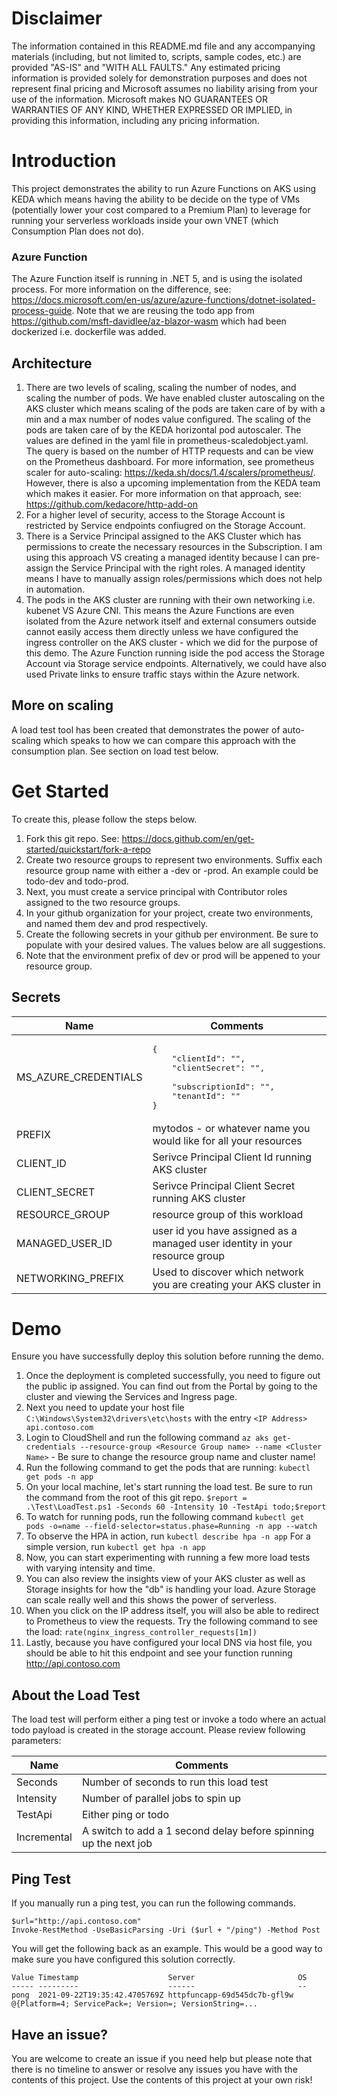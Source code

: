 # Disclaimer
The information contained in this README.md file and any accompanying materials (including, but not limited to, scripts, sample codes, etc.) are provided "AS-IS" and "WITH ALL FAULTS." Any estimated pricing information is provided solely for demonstration purposes and does not represent final pricing and Microsoft assumes no liability arising from your use of the information. Microsoft makes NO GUARANTEES OR WARRANTIES OF ANY KIND, WHETHER EXPRESSED OR IMPLIED, in providing this information, including any pricing information.

# Introduction
This project demonstrates the ability to run Azure Functions on AKS using KEDA which means having the ability to be decide on the type of VMs (potentially lower your cost compared to a Premium Plan) to leverage for running your serverless workloads inside your own VNET (which Consumption Plan does not do).

### Azure Function
The Azure Function itself is running in .NET 5, and is using the isolated process. For more information on the difference, see: https://docs.microsoft.com/en-us/azure/azure-functions/dotnet-isolated-process-guide. Note that we are reusing the todo app from https://github.com/msft-davidlee/az-blazor-wasm which had been dockerized i.e. dockerfile was added. 

## Architecture

1. There are two levels of scaling, scaling the number of nodes, and scaling the number of pods. We have enabled cluster autoscaling on the AKS cluster which means scaling of the pods are taken care of by with a min and a max number of nodes value configured. The scaling of the pods are taken care of by the KEDA horizontal pod autoscaler. The values are defined in the yaml file in prometheus-scaledobject.yaml. The query is based on the number of HTTP requests and can be view on the Prometheus dashboard. For more information, see prometheus scaler for auto-scaling: https://keda.sh/docs/1.4/scalers/prometheus/. However, there is also a upcoming implementation from the KEDA team which makes it easier. For more information on that approach, see: https://github.com/kedacore/http-add-on
2. For a higher level of security, access to the Storage Account is restricted by Service endpoints confiugred on the Storage Account.
3. There is a Service Principal assigned to the AKS Cluster which has permissions to create the necessary resources in the Subscription. I am using this approach VS creating a managed identity because I can pre-assign the Service Principal with the right roles. A managed identity means I have to manually assign roles/permissions which does not help in automation.
4. The pods in the AKS cluster are running with their own networking i.e. kubenet VS Azure CNI. This means the Azure Functions are even isolated from the Azure network itself and external consumers outside cannot easily access them directly unless we have configured the ingress controller on the AKS cluster - which we did for the purpose of this demo. The Azure Function running iside the pod access the Storage Account via Storage service endpoints. Alternatively, we could have also used Private links to ensure traffic stays within the Azure network.

## More on scaling
A load test tool has been created that demonstrates the power of auto-scaling which speaks to how we can compare this approach with the consumption plan. See section on load test below.

# Get Started
To create this, please follow the steps below. 

1. Fork this git repo. See: https://docs.github.com/en/get-started/quickstart/fork-a-repo
2. Create two resource groups to represent two environments. Suffix each resource group name with either a -dev or -prod. An example could be todo-dev and todo-prod.
3. Next, you must create a service principal with Contributor roles assigned to the two resource groups.
4. In your github organization for your project, create two environments, and named them dev and prod respectively.
5. Create the following secrets in your github per environment. Be sure to populate with your desired values. The values below are all suggestions.
6. Note that the environment prefix of dev or prod will be appened to your resource group.

## Secrets
| Name | Comments |
| --- | --- |
| MS_AZURE_CREDENTIALS | <pre>{<br/>&nbsp;&nbsp;&nbsp;&nbsp;"clientId": "",<br/>&nbsp;&nbsp;&nbsp;&nbsp;"clientSecret": "", <br/>&nbsp;&nbsp;&nbsp;&nbsp;"subscriptionId": "",<br/>&nbsp;&nbsp;&nbsp;&nbsp;"tenantId": "" <br/>}</pre> |
| PREFIX | mytodos - or whatever name you would like for all your resources |
| CLIENT_ID | Serivce Principal Client Id running AKS cluster |
| CLIENT_SECRET | Serivce Principal Client Secret running AKS cluster  |
| RESOURCE_GROUP | resource group of this workload |
| MANAGED_USER_ID | user id you have assigned as a managed user identity in your resource group |
| NETWORKING_PREFIX | Used to discover which network you are creating your AKS cluster in |

# Demo
Ensure you have successfully deploy this solution before running the demo. 

1. Once the deployment is completed successfully, you need to figure out the public ip assigned. You can find out from the Portal by going to the cluster and viewing the Services and Ingress page.
2. Next you need to update your host file ``` C:\Windows\System32\drivers\etc\hosts ``` with the entry ``` <IP Address> api.contoso.com ```
3. Login to CloudShell and run the following command ``` az aks get-credentials --resource-group <Resource Group name> --name <Cluster Name> ``` - Be sure to change the resource group name and cluster name!
4. Run the following command to get the pods that are running: ``` kubectl get pods -n app ```
5. On your local machine, let's start running the load test. Be sure to run the command from the root of this git repo. ``` $report = .\Test\LoadTest.ps1 -Seconds 60 -Intensity 10 -TestApi todo;$report ```
6. To watch for running pods, run the following command ``` kubectl get pods -o=name --field-selector=status.phase=Running -n app --watch ```
7. To observe the HPA in action, run ``` kubectl describe hpa -n app ``` For a simple version, run ``` kubectl get hpa -n app ```
8. Now, you can start experimenting with running a few more load tests with varying intensity and time.
9. You can also review the insights view of your AKS cluster as well as Storage insights for how the "db" is handling your load. Azure Storage can scale really well and this shows the power of serverless.
10. When you click on the IP address itself, you will also be able to redirect to Prometheus to view the requests. Try the following command to see the load: ``` rate(nginx_ingress_controller_requests[1m]) ```
11. Lastly, because you have configured your local DNS via host file, you should be able to hit this endpoint and see your function running http://api.contoso.com

## About the Load Test
The load test will perform either a ping test or invoke a todo where an actual todo payload is created in the storage account. Please review following parameters:

| Name | Comments |
| --- | --- |
| Seconds | Number of seconds to run this load test |
| Intensity | Number of parallel jobs to spin up |
| TestApi | Either ping or todo |
| Incremental | A switch to add a 1 second delay before spinning up the next job |

## Ping Test
If you manually run a ping test, you can run the following commands.

```
$url="http://api.contoso.com"
Invoke-RestMethod -UseBasicParsing -Uri ($url + "/ping") -Method Post
```

You will get the following back as an example. This would be a good way to make sure you have configured this solution correctly.

```
Value Timestamp                    Server                       OS
----- ---------                    ------                       --
pong  2021-09-22T19:35:42.4705769Z httpfuncapp-69d545dc7b-gfl9w @{Platform=4; ServicePack=; Version=; VersionString=...
```

## Have an issue?
You are welcome to create an issue if you need help but please note that there is no timeline to answer or resolve any issues you have with the contents of this project. Use the contents of this project at your own risk!